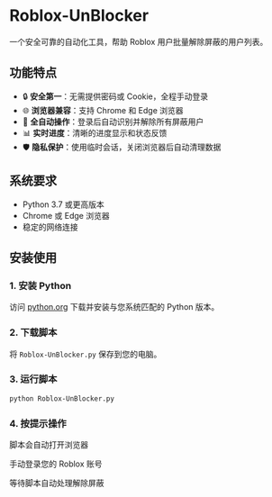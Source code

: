 # Roblox-UnBlocker

一个安全可靠的自动化工具，帮助 Roblox 用户批量解除屏蔽的用户列表。

## 功能特点

- 🔒 **安全第一**：无需提供密码或 Cookie，全程手动登录
- 🌐 **浏览器兼容**：支持 Chrome 和 Edge 浏览器
- 🤖 **全自动操作**：登录后自动识别并解除所有屏蔽用户
- 📊 **实时进度**：清晰的进度显示和状态反馈
- 🛡️ **隐私保护**：使用临时会话，关闭浏览器后自动清理数据

## 系统要求

- Python 3.7 或更高版本
- Chrome 或 Edge 浏览器
- 稳定的网络连接

## 安装使用

### 1. 安装 Python
访问 [python.org](https://python.org) 下载并安装与您系统匹配的 Python 版本。

### 2. 下载脚本
将 `Roblox-UnBlocker.py` 保存到您的电脑。

### 3. 运行脚本
```bash
python Roblox-UnBlocker.py
```

### 4. 按提示操作
脚本会自动打开浏览器

手动登录您的 Roblox 账号

等待脚本自动处理解除屏蔽
